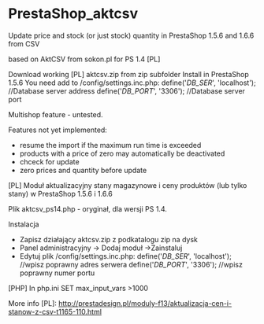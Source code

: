 PrestaShop_aktcsv
================================================

Update price and stock (or just stock) quantity in PrestaShop 1.5.6 and 1.6.6 from CSV

based on AktCSV from sokon.pl for PS 1.4 [PL]

Download working [PL] aktcsv.zip from zip subfolder
Install in PrestaShop 1.5.6
You need add to /config/settings.inc.php:
  define('_DB_SER_', 'localhost'); //Database server address
  define('_DB_PORT_', '3306');     //Database server port


  Multishop feature - untested.

  Features not yet implemented:
  - resume the import if the maximum run time is exceeded
  - products with a price of zero may automatically be deactivated
  - chceck for update
  - zero prices and quantity before update

[PL]
Moduł aktualizacyjny stany magazynowe i ceny produktów (lub tylko stany) w PrestaShop 1.5.6 i 1.6.6

Plik aktcsv_ps14.php - oryginał, dla wersji PS 1.4.

Instalacja
- Zapisz działający aktcsv.zip z podkatalogu zip na dysk
- Panel administracyjny -> Dodaj moduł ->Zainstaluj
- Edytuj plik /config/settings.inc.php:
  define('_DB_SER_', 'localhost'); //wpisz poprawny adres serwera
  define('_DB_PORT_', '3306');     //wpisz poprawny numer portu

[PHP]
In php.ini SET max_input_vars >1000

More info [PL]:
http://prestadesign.pl/moduly-f13/aktualizacja-cen-i-stanow-z-csv-t1165-110.html